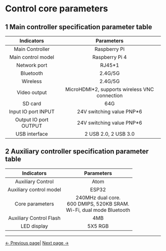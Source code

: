 # Control core parameters
## 1 Main controller specification parameter table

| Indicators | Parameters |
| :------------------: | :----------------: |
| Main Controller | Raspberry Pi |
| Main control model | Raspberry Pi 4 |
| Network port | RJ45*1 |
| Bluetooth | 2.4G/5G |
| Wireless | 2.4G/5G |
| Video output | MicroHDMI*2, supports wireless VNC connection |
| SD card |64G |
| Input IO port INPUT | 24V switching value PNP*6 |
| Output IO port OUTPUT | 24V switching value PNP*6 |
| USB interface | 2 USB 2.0, 2 USB 3.0|


## 2 Auxiliary controller specification parameter table

| Indicators | Parameters |
| :-----------------: | :----------------: |
| Auxiliary Control | Atom |
| Auxiliary control model | ESP32 |
| Core parameters | 240MHz dual core. <br> 600 DMIPS, 520KB SRAM. <br> Wi-Fi, dual mode Bluetooth |
| Auxiliary Control Flash | 4MB |
| LED display | 5X5 RGB |

---

[← Previous page](../2-ProductFeature/2.1-MachineSpecification.md)| [Next page →](../2-ProductFeature/2.3-MechanicalStructureParameter.md)
